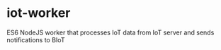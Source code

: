 # iot-worker
ES6 NodeJS worker that processes IoT data from IoT server and sends notifications to BIoT
